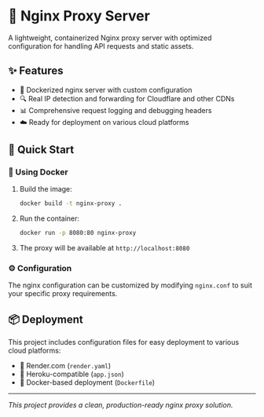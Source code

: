# 🚀 Nginx Proxy Server

A lightweight, containerized Nginx proxy server with optimized configuration for handling API requests and static assets.

## ✨ Features

- 🐳 Dockerized nginx server with custom configuration
- 🔍 Real IP detection and forwarding for Cloudflare and other CDNs
- 📊 Comprehensive request logging and debugging headers
- ☁️ Ready for deployment on various cloud platforms

## 🚀 Quick Start

### 🐳 Using Docker

1. Build the image:
   ```bash
   docker build -t nginx-proxy .
   ```

2. Run the container:
   ```bash
   docker run -p 8080:80 nginx-proxy
   ```

3. The proxy will be available at `http://localhost:8080`

### ⚙️ Configuration

The nginx configuration can be customized by modifying `nginx.conf` to suit your specific proxy requirements.

## 📦 Deployment

This project includes configuration files for easy deployment to various cloud platforms:
- 🎯 Render.com (`render.yaml`)
- 💜 Heroku-compatible (`app.json`)
- 🐳 Docker-based deployment (`Dockerfile`)

---

*This project provides a clean, production-ready nginx proxy solution.*
